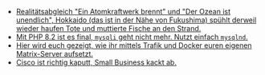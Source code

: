 * [Realitätsabgleich "Ein Atomkraftwerk brennt" und "Der Ozean ist unendlich", Hokkaido (das ist in der Nähe von Fukushima) spühlt derweil wieder haufen Tote und muttierte Fische an den Strand.](https://netzfrauen.org/2022/02/06/japan-5/)
* [Mit PHP 8.2 ist es final, `mysqli` geht nicht mehr. Nutzt einfach `mysqlnd`.](https://php.watch/versions/8.2/mysqli-libmysql-no-longer-supported)
* [Hier wird euch gezeigt, wie ihr mittels Trafik und Docker euren eigenen Matrix-Server aufsetzt.](https://goneuland.de/matrix-chattplattform-mittels-traefik-und-docker-installieren/)
* [Cisco ist richtig kaputt, Small Business kackt ab.](https://www.borncity.com/blog/2022/02/06/cisco-drama-kritische-schwachstellen-in-small-business-routern-feb-2022/)
